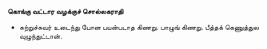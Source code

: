 **கொங்கு வட்டார வழக்குச் சொல்லகராதி**
- சுற்றுச்சுவர் உடைந்து போன பயன்படாத கிணறு. பாழுங் கிணறு. பீத்தக் கெணுத்துல வுழுந்துட்டான்.

